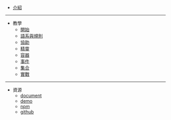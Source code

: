 * [介紹](README.md)
***
* 教學
    * [開始](./pages/getting_started.md)
    * [語系與規則](./pages/rule_and_locale.md)
    * [協助](./pages/helper.md)
    * [精靈](./pages/sprite.md)
    * [容器](./pages/container.md)
    * [事件](./pages/event.md)
    * [集合](./pages/collection.md)
    * [實戰](./pages/experience.md)
***
* 資源
    * [document](https://softchef.github.io/oobe/docs/)
    * [demo](https://softchef.github.io/oobe/web/)
    * [npm](https://www.npmjs.com/package/oobe)
    * [github](https://github.com/SoftChef/oobe)